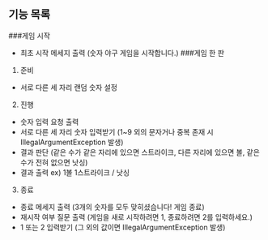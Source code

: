 ## 기능 목록
###게임 시작
* 최초 시작 메세지 출력 (숫자 야구 게임을 시작합니다.)
###게임 한 판
1. 준비
* 서로 다른 세 자리 랜덤 숫자 설정
2. 진행
* 숫자 입력 요청 출력
* 서로 다른 세 자리 숫자 입력받기 (1~9 외의 문자거나 중복 존재 시 IllegalArgumentException 발생)
* 결과 판단 (같은 수가 같은 자리에 있으면 스트라이크, 다른 자리에 있으면 볼, 같은 수가 전혀 없으면 낫싱)
* 결과 출력 ex) 1볼 1스트라이크 / 낫싱
3. 종료
* 종료 메세지 출력 (3개의 숫자를 모두 맞히셨습니다! 게임 종료)
* 재시작 여부 질문 출력 (게임을 새로 시작하려면 1, 종료하려면 2를 입력하세요.)
* 1 또는 2 입력받기 (그 외의 값이면 IllegalArgumentException 발생)